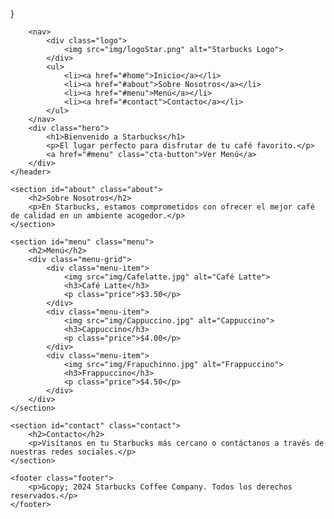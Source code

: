 <!DOCTYPE html>
<html lang="es">
<head>
    <meta charset="UTF-8">
    <meta name="viewport" content="width=device-width, initial-scale=1.0">
    <title>Starbucks One Page</title>
    <link rel="stylesheet" href="styles.css">
    <link rel="icon" href="img/StarbucksBackground.jpg" type="image/x-icon">
    
</head>
<body>
    <header class="header" {class="header" style="background: url(img/StarbucksBackground.jpg)' no-repeat center center/cover; color: white; height: 100vh; display: flex; flex-direction: column; justify-content: center; align-items: center; text-align: center; padding: 0 20px;"></header>}
        
        <nav>
            <div class="logo">
                <img src="img/logoStar.png" alt="Starbucks Logo">
            </div>
            <ul>
                <li><a href="#home">Inicio</a></li>
                <li><a href="#about">Sobre Nosotros</a></li>
                <li><a href="#menu">Menú</a></li>
                <li><a href="#contact">Contacto</a></li>
            </ul>
        </nav>
        <div class="hero">
            <h1>Bienvenido a Starbucks</h1>
            <p>El lugar perfecto para disfrutar de tu café favorito.</p>
            <a href="#menu" class="cta-button">Ver Menú</a>
        </div>
    </header>

    <section id="about" class="about">
        <h2>Sobre Nosotros</h2>
        <p>En Starbucks, estamos comprometidos con ofrecer el mejor café de calidad en un ambiente acogedor.</p>
    </section>

    <section id="menu" class="menu">
        <h2>Menú</h2>
        <div class="menu-grid">
            <div class="menu-item">
                <img src="img/Cafelatte.jpg" alt="Café Latte">
                <h3>Café Latte</h3>
                <p class="price">$3.50</p>
            </div>
            <div class="menu-item">
                <img src="img/Cappuccino.jpg" alt="Cappuccino">
                <h3>Cappuccino</h3>
                <p class="price">$4.00</p>
            </div>
            <div class="menu-item">
                <img src="img/Frapuchinno.jpg" alt="Frappuccino">
                <h3>Frappuccino</h3>
                <p class="price">$4.50</p>
            </div>
        </div>
    </section>

    <section id="contact" class="contact">
        <h2>Contacto</h2>
        <p>Visítanos en tu Starbucks más cercano o contáctanos a través de nuestras redes sociales.</p>
    </section>

    <footer class="footer">
        <p>&copy; 2024 Starbucks Coffee Company. Todos los derechos reservados.</p>
    </footer>
</body>
</html>
